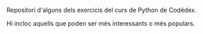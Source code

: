 Repositori d'alguns dels exercicis del curs de Python de Codédex.

Hi incloc aquells que poden ser més interessants o més populars.
